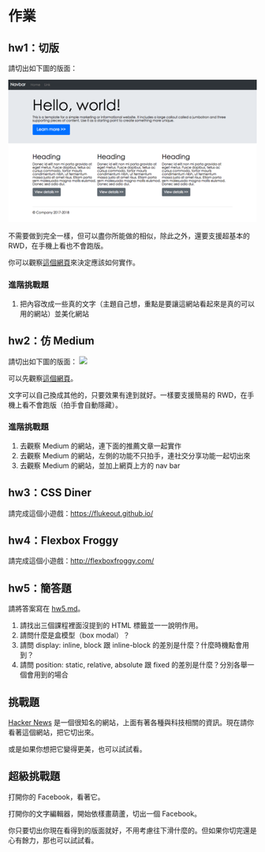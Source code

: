 # 作業

## hw1：切版

請切出如下圖的版面：

![](example.png)

不需要做到完全一樣，但可以盡你所能做的相似，除此之外，還要支援超基本的 RWD，在手機上看也不會跑版。

你可以觀察[這個網頁](https://lidemy.github.io/mentor-program-kristxeng/homeworks/week2/hw1/)來決定應該如何實作。

### 進階挑戰題

1. 把內容改成一些真的文字（主題自己想，重點是要讓這網站看起來是真的可以用的網站）並美化網站

## hw2：仿 Medium

請切出如下圖的版面：
![](example2.png)

可以先觀察[這個網頁](https://lidemy.github.io/mentor-program-kristxeng/homeworks/week2/hw2)。

文字可以自己換成其他的，只要效果有達到就好。一樣要支援簡易的 RWD，在手機上看不會跑版（拍手會自動隱藏）。

### 進階挑戰題

1. 去觀察 Medium 的網站，連下面的推薦文章一起實作
2. 去觀察 Medium 的網站，左側的功能不只拍手，連社交分享功能一起切出來
3. 去觀察 Medium 的網站，並加上網頁上方的 nav bar

## hw3：CSS Diner

請完成這個小遊戲：https://flukeout.github.io/

## hw4：Flexbox Froggy

請完成這個小遊戲：http://flexboxfroggy.com/

## hw5：簡答題

請將答案寫在 [hw5.md](hw5.md)。

1. 請找出三個課程裡面沒提到的 HTML 標籤並一一說明作用。
2. 請問什麼是盒模型（box modal）？
3. 請問 display: inline, block 跟 inline-block 的差別是什麼？什麼時機點會用到？
4. 請問 position: static, relative, absolute 跟 fixed 的差別是什麼？分別各舉一個會用到的場合

## 挑戰題

[Hacker News](https://news.ycombinator.com/) 是一個很知名的網站，上面有著各種與科技相關的資訊。現在請你看著這個網站，把它切出來。

或是如果你想把它變得更美，也可以試試看。

## 超級挑戰題

打開你的 Facebook，看著它。

打開你的文字編輯器，開始依樣畫葫蘆，切出一個 Facebook。

你只要切出你現在看得到的版面就好，不用考慮往下滑什麼的。但如果你切完還是心有餘力，那也可以試試看。
